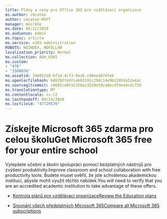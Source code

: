 ```yaml
---
title: Plány a ceny pro Office 365 pro vzdělávací organizace
ms.author: cmcatee
author: cmcatee-MSFT
manager: mnirkhe
ms.date: 04/21/2020
ms.audience: Admin
ms.topic: article
ms.service: o365-administration
ROBOTS: NOINDEX, NOFOLLOW
localization_priority: Normal
ms.collection: Adm_O365
ms.custom:
- "476"
- "1500026"
ms.assetid: 34b852e0-bf1d-4cf3-9aa6-c80eed67bfeb
ms.openlocfilehash: 6d6292fddfceb03191c29dc14e9b2295da52e4ac
ms.sourcegitcommit: c6692ce0fa1358ec3529e59ca0ecdfdea4cdc759
ms.translationtype: MT
ms.contentlocale: cs-CZ
ms.lasthandoff: 09/14/2020
ms.locfileid: "47729576"
---
```

# <a name="get-microsoft-365-free-for-your-entire-school"></a><span data-ttu-id="53017-102">Získejte Microsoft 365 zdarma pro celou školu</span><span class="sxs-lookup"><span data-stu-id="53017-102">Get Microsoft 365 free for your entire school</span></span>

<span data-ttu-id="53017-103">Vylepšete učební a školní spolupráci pomocí bezplatných nástrojů pro zvýšení produktivity.</span><span class="sxs-lookup"><span data-stu-id="53017-103">Improve classroom and school collaboration with free productivity tools.</span></span> <span data-ttu-id="53017-104">Budete muset ověřit, že jste schválenou akademickou institucí, abyste mohli využít těchto nabídek.</span><span class="sxs-lookup"><span data-stu-id="53017-104">You will need to verify that you are an accredited academic institution to take advantage of these offers.</span></span>
  
- [<span data-ttu-id="53017-105">Kontrola plánů pro vzdělávací organizace</span><span class="sxs-lookup"><span data-stu-id="53017-105">Review the Education plans</span></span>](https://products.office.com/academic/compare-office-365-education-plans)

- [<span data-ttu-id="53017-106">Srovnání všech předplatných Microsoft 365</span><span class="sxs-lookup"><span data-stu-id="53017-106">Compare all Microsoft 365 subscriptions</span></span>](https://products.office.com/business/compare-more-office-365-for-business-plans)